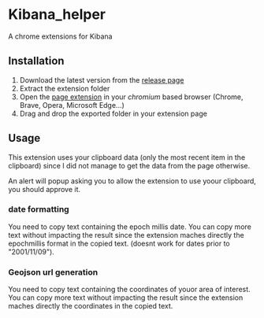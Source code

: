 # Kibana_helper

A chrome extensions for Kibana

## Installation

1. Download the latest version from the [release page](https://github.com/SedMek/Kibana_helper/releases)
2. Extract the extension folder
3. Open the [page extension](chrome://extensions) in your _chromium_ based browser (Chrome, Brave, Opera, Microsoft Edge...)
4. Drag and drop the exported folder in your extension page

## Usage

This extension uses your clipboard data (only the most recent item in the clipboard) since I did not manage to get the data from the page otherwise.

An alert will popup asking you to allow the extension to use yoour clipboard, you should approve it.

### date formatting

You need to copy text containing the epoch millis date. You can copy more text without impacting the result since the extension maches directly the epochmillis format in the copied text. (doesnt work for dates prior to "2001/11/09").

### Geojson url generation

You need to copy text containing the coordinates of youor area of interest. You can copy more text without impacting the result since the extension maches directly the coordinates in the copied text.

